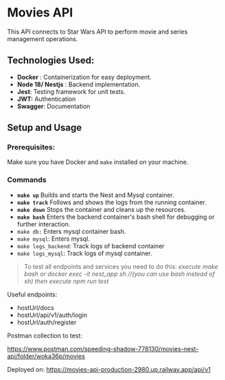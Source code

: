 Movies API
==========

This API connects to Star Wars API to perform movie and series management operations.

## Technologies Used:

* **Docker** : Containerization for easy deployment.
* **Node 18/ Nestjs** : Backend implementation.
* **Jest**: Testing framework for unit tests.
* **JWT:** Authentication
* **Swagger**: Documentation

## Setup and Usage

### Prerequisites:

Make sure you have Docker and `make` installed on your machine.

### Commands

* **`make up`**
  Builds and starts the Nest and Mysql container.
* **`make track`**
  Follows and shows the logs from the running container.
* **`make down`**
  Stops the container and cleans up the resources.
* **`make bash`**
  Enters the backend container's bash shell for debugging or further interaction.
* `make db:`
  Enters mysql container bash.
* `make mysql`:
  Enters mysql.
* `make logs_backend`: Track logs of backend container
* `make logs_mysql`:
  Track logs of mysql container.

> To test all endpoints and services you need to do this:
> *execute make bash or docker exec -it nest_app sh  //(you can use bash instead of sh)
> then execute npm run test*

Useful endpoints:

- hostUrl/docs
- hostUrl/api/v1/auth/login
- hostUrl/auth/register

Postman collection to test:

https://www.postman.com/speeding-shadow-778130/movies-nest-api/folder/woka36p/movies

Deployed on:
https://movies-api-production-2980.up.railway.app/api/v1
